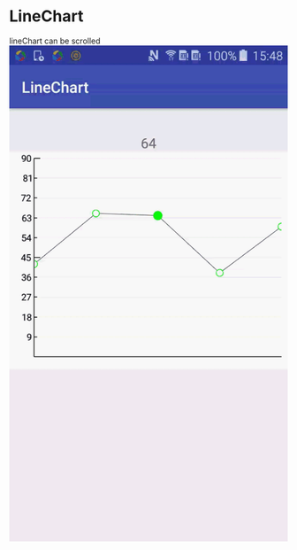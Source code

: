 # LineChart
lineChart can be scrolled
![](https://github.com/Conways/LineChart/blob/master/test.gif)
